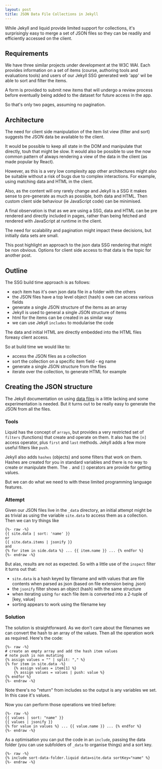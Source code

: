 ```yaml
---
layout: post
title: JSON Data File Collections in Jekyll
---
```


<div class="message">While Jekyll and liquid provide limited support for collections, it's surprisingly easy to merge a set of JSON files so they can be readily and efficiently accessed on the client.
</div>

## Requirements

We have three similar projects under development at the W3C WAI. Each provides information on a set of items (course, authoring tools and evaluations tools) and users of our Jekyll SSG generated web 'app' wil be able to sort and filter the items.

A form is provided to submit new items that will undergo a review process before eventually being added to the dataset for future access in the app.

So that's only two pages, assuming no pagination.

## Architecture

The need for client side manipulation of the item list view (filter and sort) suggests the JSON data be available to the client.

It would be possible to keep all state in the DOM and manipulate that directly, touh that might be slow. It would also be possible to use the now common pattern of always rendering a view of the data in the client (as made popular by React).

However, as this is a very low complexity app other architectures might also be suitable without a risk of bugs due to complex interactions. For example, using matching data and HTML in the client.

Also, as the content will ony rarely change and Jekyll is a SSG it makes sense to pre-generate as much as possible, both data and HTML. Then custom client side behaviour (ie JavaScript code) can be minimised.

A final observation is that as we are using a SSG, data and HTML can be pre rendered and directly included in pages, rather than being fetched and rendered with JavaScript at runtime in the client.

The need for scalability and pagination might impact these decisions, but initially data sets are small.

This post highlight an approach to the json data SSG rendering that might be non obvious. Options for client side access to that data is the topic for another post.

## Outline

The SSG build time approach is as follows:

- each item has it's own json data file in a folder with the others
- the JSON files have a top level object (hash) s owe can access various fields
- generate a single JSON structure of the items as an array
- Jekyll is used to general a single JSON structure of items
- html for the items can be created in as similar way
- we can use Jekyll `includes` to modularise the code

The data and initial HTML are directly embedded into the HTML files foreasy client access.

So at build time we would like to:

- access the JSON files as a collection
- sort the collection on a specific item field - eg name
- generate a single JSON structure from the files
- iterate over the collection, to generate HTML for example

## Creating the JSON structure

The Jekyll documentation on using [data files](https://jekyllrb.com/docs/datafiles/) is a little lacking and some experimentation is needed. But it turns out to be really easy to generate the JSON from all the files.

### Tools

Liquid has the concept of `arrays`, but provides a very restricted set of `filters` (functions) that create and operate on them. It also has the `[n]` access operator, plus `first` and `last` methods. Jekyll adds a few more useful filters like `push`.

Jekyll also adds `hashes` (objects) and some filters that work on them. Hashes are created for you in standard variables and there is no way to create or manipulate them. The `.` and `[]` operators are provide for getting values.

But we can do what we need to with these limited programming language features.

### Attempt

Given our JSON files live in the `_data` directory, an initial attempt might be as trivial as using the variable `site.data` to access them as a collection. Then we can try things like

```liquid
{%- raw -%}
{{ site.data | sort: 'name' }}
or
{{ site.data.items | jsonify }}
and
{% for item in side.data %} ... {{ item.name }} ... {% endfor %}
{%- endraw -%}
```

But alas, results are not as expected. So with a little use of the `inspect` filter it turns out that:

- `site.data` is a hash keyed by filename and with values that are file contents when parsed as json (based on file extension being .json)
- the `jsonify` filter shows an object (hash) with the same structure
- when iterating using `for` each file item is converted into a 2-tuple of [key, value]
- sorting appears to work using the filename key

### Solution

The solution is straightforward. As we don't care about the filenames we can convert the hash to an array of the values. Then all the operation work as required. Here's the code:

```liquid
{%- raw -%}
# create an empty array and add the hash item values
# note push is non mutating
{% assign values = "" | split: "," %}
{% for item in site.data -%}
    {% assign values = item[1] %}
    {% assign values = values | push: value %}
{% endfor %}
{%- endraw -%}
```

Note there's no "return" from includes so the output is any variables we set. In this case it's values.

Now you can perform those operations we tried before:

```liquid
{%- raw -%}
{{ values | sort: "name" }}
{{ values | jsonify }}
{% for value in values %} ... {{ value.name }} ... {% endfor %}
{%- endraw -%}
```

As a optimisation you can put the code in an `include`, passing the data folder (you can use subfolders of `_data` to organise things) and a sort key.

```liquid
{%- raw -%}
{% include sort-data-folder.liquid data=site.data sortKey="name" %}
{%- endraw -%}
```
